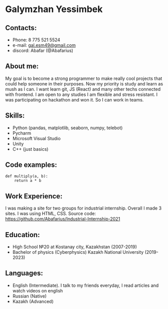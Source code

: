 # Galymzhan Yessimbek
## Contacts:
* Phone: 8 775 521 5524
* e-mail: gal.esm49@gmail.com
* discord: Abafar (@Abafarius)
## About me:
My goal is to become a strong programmer to make really cool projects that could help someone in their purposes. Now my priority is study and learn as mush as I can. I want learn git, JS (React) and many other techs connected with frontend. I am open to any studies I am flexible and stress resistant. I was participating on hackathon and won it. So I can work in teams. 
## Skills:
* Python (pandas, matplotlib, seaborn, numpy, telebot)
* Pycharm
* Microsoft Visual Studio
* Unity
* C++ (just basics)
## Code examples:
```
def multiply(a, b):
    return a * b
```
## Work Experience:
I was making a site for two groups for industrial internship. Overall I made 3 sites. I was using HTML, CSS. 
Source code: https://github.com/Abafarius/Industrial-Internship-2021
## Education:
* High School №20 at Kostanay city, Kazakhstan (2007-2019)
* Bachelor of physics (Cyberphysics) Kazakh National University (2019-2023)
## Languages:
* English (Intermediate). I talk to my friends everyday, I read articles and watch videos on english
* Russian (Native)
* Kazakh (Advanced)
